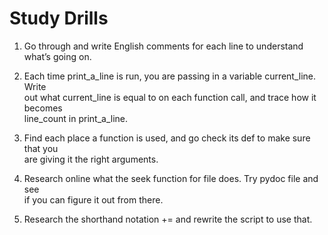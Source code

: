 # Study Drills
 1. Go through and write English comments for each line to understand what’s going on.  

 2. Each time print_a_line is run, you are passing in a variable current_line. Write  
 out what current_line is equal to on each function call, and trace how it becomes  
 line_count in print_a_line.  

 3. Find each place a function is used, and go check its def to make sure that you  
 are giving it the right arguments.  

 4. Research online what the seek function for file does. Try pydoc file and see  
 if you can figure it out from there.  

 5. Research the shorthand notation += and rewrite the script to use that.  
 
